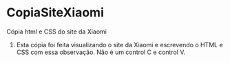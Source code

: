 # CopiaSiteXiaomi
Cópia html e CSS do site da Xiaomi
1) Esta cópia foi feita visualizando o site da Xiaomi e escrevendo o HTML e CSS com essa observação. Não é um control C e control V.
